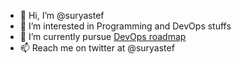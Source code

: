 - 👋 Hi, I’m @suryastef
- 👀 I’m interested in Programming and DevOps stuffs
- 🌱 I’m currently pursue [DevOps roadmap](https://roadmap.sh/devops)
- 📫 Reach me on twitter at @suryastef

<!---
suryastef/suryastef is a ✨ special ✨ repository because its `README.md` (this file) appears on your GitHub profile.
You can click the Preview link to take a look at your changes.
--->
